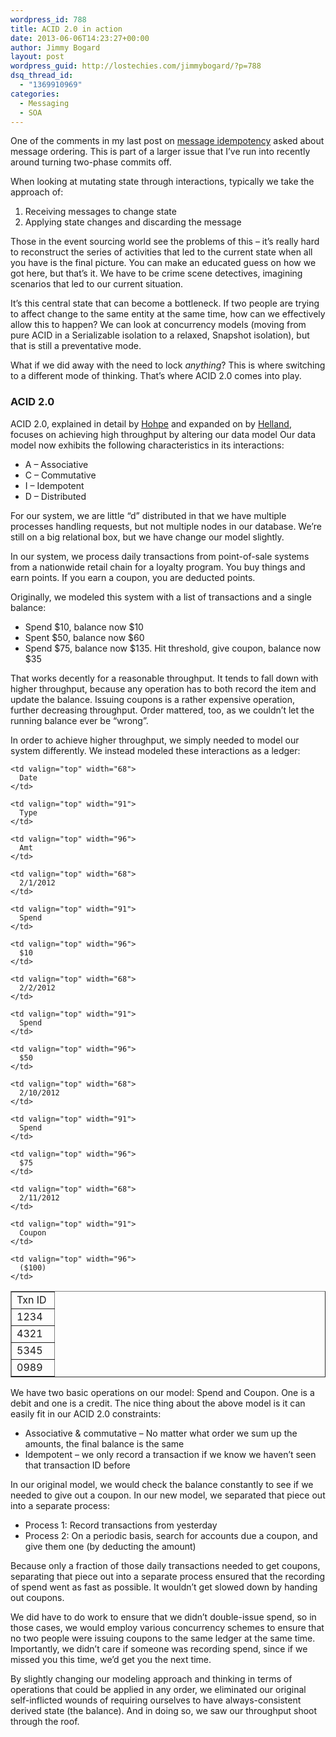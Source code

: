 ```yaml
---
wordpress_id: 788
title: ACID 2.0 in action
date: 2013-06-06T14:23:27+00:00
author: Jimmy Bogard
layout: post
wordpress_guid: http://lostechies.com/jimmybogard/?p=788
dsq_thread_id:
  - "1369910969"
categories:
  - Messaging
  - SOA
---
```

One of the comments in my last post on [message idempotency](https://lostechies.com/jimmybogard/2013/06/03/un-reliability-in-messaging-idempotency-and-de-duplication/) asked about message ordering. This is part of a larger issue that I’ve run into recently around turning two-phase commits off.

When looking at mutating state through interactions, typically we take the approach of:

  1. Receiving messages to change state
  2. Applying state changes and discarding the message

Those in the event sourcing world see the problems of this – it’s really hard to reconstruct the series of activities that led to the current state when all you have is the final picture. You can make an educated guess on how we got here, but that’s it. We have to be crime scene detectives, imagining scenarios that led to our current situation.

It’s this central state that can become a bottleneck. If two people are trying to affect change to the same entity at the same time, how can we effectively allow this to happen? We can look at concurrency models (moving from pure ACID in a Serializable isolation to a relaxed, Snapshot isolation), but that is still a preventative mode.

What if we did away with the need to lock _anything_? This is where switching to a different mode of thinking. That’s where ACID 2.0 comes into play.

### ACID 2.0

ACID 2.0, explained in detail by [Hohpe](http://www.eaipatterns.com/ramblings/68_acid.html) and expanded on by [Helland](https://database.cs.wisc.edu/cidr/cidr2009/Paper_133.pdf), focuses on achieving high throughput by altering our data model Our data model now exhibits the following characteristics in its interactions:

  * A – Associative
  * C – Commutative
  * I – Idempotent
  * D – Distributed

For our system, we are little “d” distributed in that we have multiple processes handling requests, but not multiple nodes in our database. We’re still on a big relational box, but we have change our model slightly.

In our system, we process daily transactions from point-of-sale systems from a nationwide retail chain for a loyalty program. You buy things and earn points. If you earn a coupon, you are deducted points.

Originally, we modeled this system with a list of transactions and a single balance:

  * Spend $10, balance now $10
  * Spent $50, balance now $60
  * Spend $75, balance now $135. Hit threshold, give coupon, balance now $35

That works decently for a reasonable throughput. It tends to fall down with higher throughput, because any operation has to both record the item and update the balance. Issuing coupons is a rather expensive operation, further decreasing throughput. Order mattered, too, as we couldn’t let the running balance ever be “wrong”.

In order to achieve higher throughput, we simply needed to model our system differently. We instead modeled these interactions as a ledger:

<table cellspacing="0" cellpadding="2" width="309" border="1">
  <tr>
    <td valign="top" width="52">
      Txn ID
    </td>
    
    <td valign="top" width="68">
      Date
    </td>
    
    <td valign="top" width="91">
      Type
    </td>
    
    <td valign="top" width="96">
      Amt
    </td>
  </tr>
  
  <tr>
    <td valign="top" width="52">
      1234
    </td>
    
    <td valign="top" width="68">
      2/1/2012
    </td>
    
    <td valign="top" width="91">
      Spend
    </td>
    
    <td valign="top" width="96">
      $10
    </td>
  </tr>
  
  <tr>
    <td valign="top" width="52">
      4321
    </td>
    
    <td valign="top" width="68">
      2/2/2012
    </td>
    
    <td valign="top" width="91">
      Spend
    </td>
    
    <td valign="top" width="96">
      $50
    </td>
  </tr>
  
  <tr>
    <td valign="top" width="52">
      5345
    </td>
    
    <td valign="top" width="68">
      2/10/2012
    </td>
    
    <td valign="top" width="91">
      Spend
    </td>
    
    <td valign="top" width="96">
      $75
    </td>
  </tr>
  
  <tr>
    <td valign="top" width="52">
      0989
    </td>
    
    <td valign="top" width="68">
      2/11/2012
    </td>
    
    <td valign="top" width="91">
      Coupon
    </td>
    
    <td valign="top" width="96">
      ($100)
    </td>
  </tr>
</table>

We have two basic operations on our model: Spend and Coupon. One is a debit and one is a credit. The nice thing about the above model is it can easily fit in our ACID 2.0 constraints:

  * Associative & commutative – No matter what order we sum up the amounts, the final balance is the same
  * Idempotent – we only record a transaction if we know we haven’t seen that transaction ID before

In our original model, we would check the balance constantly to see if we needed to give out a coupon. In our new model, we separated that piece out into a separate process:

  * Process 1: Record transactions from yesterday
  * Process 2: On a periodic basis, search for accounts due a coupon, and give them one (by deducting the amount)

Because only a fraction of those daily transactions needed to get coupons, separating that piece out into a separate process ensured that the recording of spend went as fast as possible. It wouldn’t get slowed down by handing out coupons.

We did have to do work to ensure that we didn’t double-issue spend, so in those cases, we would employ various concurrency schemes to ensure that no two people were issuing coupons to the same ledger at the same time. Importantly, we didn’t care if someone was recording spend, since if we missed you this time, we’d get you the next time.

By slightly changing our modeling approach and thinking in terms of operations that could be applied in any order, we eliminated our original self-inflicted wounds of requiring ourselves to have always-consistent derived state (the balance). And in doing so, we saw our throughput shoot through the roof.